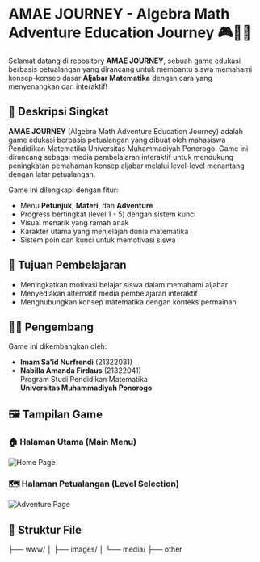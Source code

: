 # AMAE JOURNEY - Algebra Math Adventure Education Journey 🎮📘🌿

Selamat datang di repository **AMAE JOURNEY**, sebuah game edukasi berbasis petualangan yang dirancang untuk membantu siswa memahami konsep-konsep dasar **Aljabar Matematika** dengan cara yang menyenangkan dan interaktif!

## 📌 Deskripsi Singkat
**AMAE JOURNEY** (Algebra Math Adventure Education Journey) adalah game edukasi berbasis petualangan yang dibuat oleh mahasiswa Pendidikan Matematika Universitas Muhammadiyah Ponorogo. Game ini dirancang sebagai media pembelajaran interaktif untuk mendukung peningkatan pemahaman konsep aljabar melalui level-level menantang dengan latar petualangan.

Game ini dilengkapi dengan fitur:
- Menu **Petunjuk**, **Materi**, dan **Adventure**
- Progress bertingkat (level 1 - 5) dengan sistem kunci
- Visual menarik yang ramah anak
- Karakter utama yang menjelajah dunia matematika
- Sistem poin dan kunci untuk memotivasi siswa

## 🧠 Tujuan Pembelajaran
- Meningkatkan motivasi belajar siswa dalam memahami aljabar
- Menyediakan alternatif media pembelajaran interaktif
- Menghubungkan konsep matematika dengan konteks permainan

## 🧑‍🏫 Pengembang
Game ini dikembangkan oleh:
- **Imam Sa'id Nurfrendi** (21322031)
- **Nabilla Amanda Firdaus** (21322041)  
Program Studi Pendidikan Matematika  
**Universitas Muhammadiyah Ponorogo**

## 🖼️ Tampilan Game

### 🏠 Halaman Utama (Main Menu)
![Home Page](https://github.com/username/repo-name/blob/main/assets/AMAE%20JOURNEY%20Home%20Page%20DMGC%202025.png)

### 🗺️ Halaman Petualangan (Level Selection)
![Adventure Page](https://github.com/username/repo-name/blob/main/assets/Adventure%20Page%20AMAE%20JOURNEY%20DMGC%202025.png)

## 📂 Struktur File
├── www/
│ ├── images/
│ └── media/
├── other

